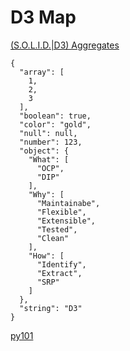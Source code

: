 # D3 Map

[(S.O.L.I.D.|D3) Aggregates](./solid-d3.md)

```
{
  "array": [
    1,
    2,
    3
  ],
  "boolean": true,
  "color": "gold",
  "null": null,
  "number": 123,
  "object": {
    "What": [
      "OCP",
      "DIP"
    ],
    "Why": [
      "Maintainabe",
      "Flexible",
      "Extensible",
      "Tested",
      "Clean"
    ],
    "How": [
      "Identify",
      "Extract",
      "SRP"
    ]
  },
  "string": "D3"
}
```

[py101](https://github.com/foster-academy/py101)
